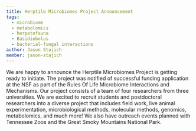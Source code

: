 ```yaml
---
title: Herptile Microbiomes Project Announcement
tags: 
  - microbiome
  - metabolomics
  - herpetofauna
  - Basidiobolus
  - bacterial-fungal interactions
author: Jason Stajich
member: jason-stajich
---
```


We are happy to announce the Herptile Microbiomes Project is getting ready to initiate. The project was notified of successful funding application at the NSF as part of the Rules Of Life Microbiome Interactions and Mechanisms. Our project consists of a team of four researchers from three universities. We are excited to recruit students and postdoctoral researchers into a diverse project that includes field work, live animal experimentation, microbiological methods, molecular methods, genomics, metabolomics, and much more! We also have outreach events planned with Tennessee Zoos and the Great Smoky Mountains National Park. 
